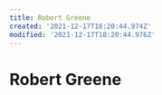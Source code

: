 ```yaml
---
title: Robert Greene
created: '2021-12-17T18:20:44.974Z'
modified: '2021-12-17T18:20:44.976Z'
---
```


# Robert Greene
